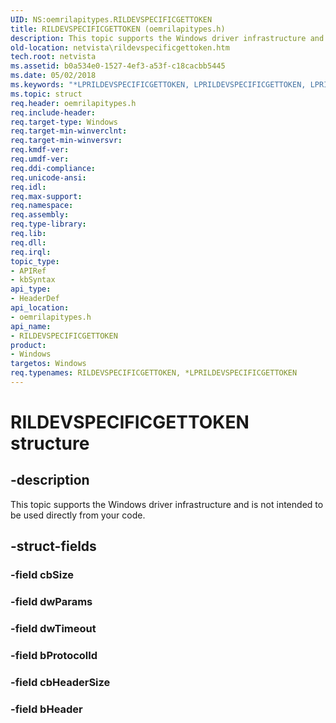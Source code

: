 ```yaml
---
UID: NS:oemrilapitypes.RILDEVSPECIFICGETTOKEN
title: RILDEVSPECIFICGETTOKEN (oemrilapitypes.h)
description: This topic supports the Windows driver infrastructure and is not intended to be used directly from your code.
old-location: netvista\rildevspecificgettoken.htm
tech.root: netvista
ms.assetid: b0a534e0-1527-4ef3-a53f-c18cacbb5445
ms.date: 05/02/2018
ms.keywords: "*LPRILDEVSPECIFICGETTOKEN, LPRILDEVSPECIFICGETTOKEN, LPRILDEVSPECIFICGETTOKEN structure pointer [Network Drivers Starting with Windows Vista], RILDEVSPECIFICGETTOKEN, RILDEVSPECIFICGETTOKEN structure [Network Drivers Starting with Windows Vista], netvista.rildevspecificgettoken, oemrilapitypes/LPRILDEVSPECIFICGETTOKEN, oemrilapitypes/RILDEVSPECIFICGETTOKEN"
ms.topic: struct
req.header: oemrilapitypes.h
req.include-header: 
req.target-type: Windows
req.target-min-winverclnt: 
req.target-min-winversvr: 
req.kmdf-ver: 
req.umdf-ver: 
req.ddi-compliance: 
req.unicode-ansi: 
req.idl: 
req.max-support: 
req.namespace: 
req.assembly: 
req.type-library: 
req.lib: 
req.dll: 
req.irql: 
topic_type:
- APIRef
- kbSyntax
api_type:
- HeaderDef
api_location:
- oemrilapitypes.h
api_name:
- RILDEVSPECIFICGETTOKEN
product:
- Windows
targetos: Windows
req.typenames: RILDEVSPECIFICGETTOKEN, *LPRILDEVSPECIFICGETTOKEN
---
```


# RILDEVSPECIFICGETTOKEN structure


## -description


This topic supports the Windows driver infrastructure and is not intended to be used directly from your code.


## -struct-fields




### -field cbSize


### -field dwParams


### -field dwTimeout


### -field bProtocolId


### -field cbHeaderSize


### -field bHeader

